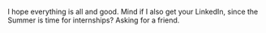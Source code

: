 I hope everything is all and good. Mind if I also get your LinkedIn, since the Summer is time for internships? Asking for a friend.
